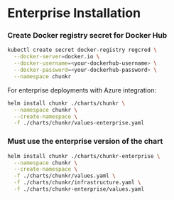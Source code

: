 # Enterprise Installation

### Create Docker registry secret for Docker Hub
```bash
kubectl create secret docker-registry regcred \
  --docker-server=docker.io \
  --docker-username=<your-dockerhub-username> \
  --docker-password=<your-dockerhub-password> \
  --namespace chunkr
```

For enterprise deployments with Azure integration:
```bash
helm install chunkr ./charts/chunkr \
  --namespace chunkr \
  --create-namespace \
  -f ./charts/chunkr/values-enterprise.yaml
``` 

### Must use the enterprise version of the chart
```bash
helm install chunkr ./charts/chunkr-enterprise \
  --namespace chunkr \
  --create-namespace \
  -f ./charts/chunkr/values.yaml \
  -f ./charts/chunkr/infrastructure.yaml \
  -f ./charts/chunkr-enterprise/values.yaml
